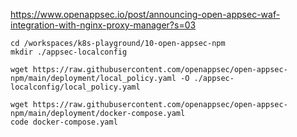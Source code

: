 https://www.openappsec.io/post/announcing-open-appsec-waf-integration-with-nginx-proxy-manager?s=03

```shell
cd /workspaces/k8s-playground/10-open-appsec-npm
mkdir ./appsec-localconfig

wget https://raw.githubusercontent.com/openappsec/open-appsec-npm/main/deployment/local_policy.yaml -O ./appsec-localconfig/local_policy.yaml

wget https://raw.githubusercontent.com/openappsec/open-appsec-npm/main/deployment/docker-compose.yaml
code docker-compose.yaml
```